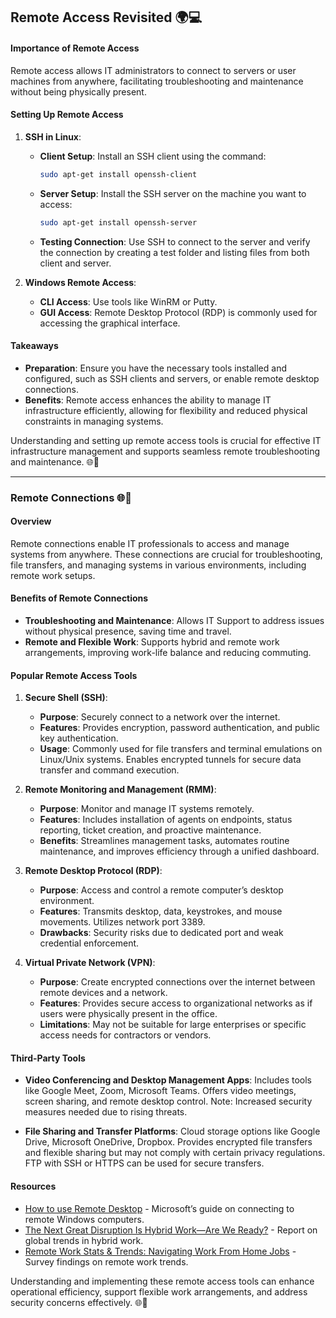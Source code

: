## Remote Access Revisited 🌍💻

#### **Importance of Remote Access**
Remote access allows IT administrators to connect to servers or user machines from anywhere, facilitating troubleshooting and maintenance without being physically present.

#### **Setting Up Remote Access**
1. **SSH in Linux**:
   - **Client Setup**: Install an SSH client using the command:
     ```bash
     sudo apt-get install openssh-client
     ```
   - **Server Setup**: Install the SSH server on the machine you want to access:
     ```bash
     sudo apt-get install openssh-server
     ```
   - **Testing Connection**: Use SSH to connect to the server and verify the connection by creating a test folder and listing files from both client and server.

2. **Windows Remote Access**:
   - **CLI Access**: Use tools like WinRM or Putty.
   - **GUI Access**: Remote Desktop Protocol (RDP) is commonly used for accessing the graphical interface.

#### **Takeaways**
- **Preparation**: Ensure you have the necessary tools installed and configured, such as SSH clients and servers, or enable remote desktop connections.
- **Benefits**: Remote access enhances the ability to manage IT infrastructure efficiently, allowing for flexibility and reduced physical constraints in managing systems.

Understanding and setting up remote access tools is crucial for effective IT infrastructure management and supports seamless remote troubleshooting and maintenance. 🌐🔧

---

### Remote Connections 🌐🔧

#### **Overview**
Remote connections enable IT professionals to access and manage systems from anywhere. These connections are crucial for troubleshooting, file transfers, and managing systems in various environments, including remote work setups.

#### **Benefits of Remote Connections**
- **Troubleshooting and Maintenance**: Allows IT Support to address issues without physical presence, saving time and travel.
- **Remote and Flexible Work**: Supports hybrid and remote work arrangements, improving work-life balance and reducing commuting.

#### **Popular Remote Access Tools**
1. **Secure Shell (SSH)**:
   - **Purpose**: Securely connect to a network over the internet.
   - **Features**: Provides encryption, password authentication, and public key authentication.
   - **Usage**: Commonly used for file transfers and terminal emulations on Linux/Unix systems. Enables encrypted tunnels for secure data transfer and command execution.

2. **Remote Monitoring and Management (RMM)**:
   - **Purpose**: Monitor and manage IT systems remotely.
   - **Features**: Includes installation of agents on endpoints, status reporting, ticket creation, and proactive maintenance.
   - **Benefits**: Streamlines management tasks, automates routine maintenance, and improves efficiency through a unified dashboard.

3. **Remote Desktop Protocol (RDP)**:
   - **Purpose**: Access and control a remote computer’s desktop environment.
   - **Features**: Transmits desktop, data, keystrokes, and mouse movements. Utilizes network port 3389.
   - **Drawbacks**: Security risks due to dedicated port and weak credential enforcement.

4. **Virtual Private Network (VPN)**:
   - **Purpose**: Create encrypted connections over the internet between remote devices and a network.
   - **Features**: Provides secure access to organizational networks as if users were physically present in the office.
   - **Limitations**: May not be suitable for large enterprises or specific access needs for contractors or vendors.

#### **Third-Party Tools**
- **Video Conferencing and Desktop Management Apps**: Includes tools like Google Meet, Zoom, Microsoft Teams. Offers video meetings, screen sharing, and remote desktop control. Note: Increased security measures needed due to rising threats.
  
- **File Sharing and Transfer Platforms**: Cloud storage options like Google Drive, Microsoft OneDrive, Dropbox. Provides encrypted file transfers and flexible sharing but may not comply with certain privacy regulations. FTP with SSH or HTTPS can be used for secure transfers.

#### **Resources**
- [How to use Remote Desktop](https://www.microsoft.com/en-us/windows/remote-desktop) - Microsoft’s guide on connecting to remote Windows computers.
- [The Next Great Disruption Is Hybrid Work—Are We Ready?](https://www.microsoft.com/en-us/work-trend-index) - Report on global trends in hybrid work.
- [Remote Work Stats & Trends: Navigating Work From Home Jobs](https://www.remote.co/remote-work-statistics/) - Survey findings on remote work trends.

Understanding and implementing these remote access tools can enhance operational efficiency, support flexible work arrangements, and address security concerns effectively. 🌐💼